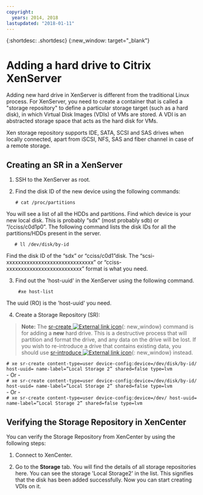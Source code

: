 ```yaml
---
copyright:
  years: 2014, 2018
lastupdated: "2018-01-11"
---
```


{:shortdesc: .shortdesc}
{:new_window: target="_blank"}

# Adding a hard drive to Citrix XenServer

Adding new hard drive in XenServer is different from the traditional Linux process. For XenServer, you need to create a container that is called a "storage repository" to define a particular storage target (such as a hard disk), in which Virtual Disk Images (VDIs) of VMs are stored. A VDI is an abstracted storage space that acts as the hard disk for VMs.

Xen storage repository supports IDE, SATA, SCSI and SAS drives  when locally connected, apart from iSCSI, NFS, SAS and fiber channel in case of a remote storage.

## Creating an SR in a XenServer

1. SSH to the XenServer as root.

2. Find the disk ID of the new device using the following commands:

       # cat /proc/partitions

  You will see a list of all the HDDs and partitions. Find which device is your new local disk. This is probably “sdx” (most probably sdb) or “/cciss/c0d1p0”. The following command lists the disk IDs for all the partitions/HDDs present in the server.

       # ll /dev/disk/by-id

  Find the disk ID of the “sdx” or “cciss/c0d1”disk. The “scsi-xxxxxxxxxxxxxxxxxxxxxxxxxxxxxx” or “cciss-xxxxxxxxxxxxxxxxxxxxxxxxxx” format is what you need.

3. Find out the 'host-uuid' in the XenServer using the following command.

        #xe host-list

  The uuid (RO) is the 'host-uuid' you need.

4. Create a Storage Repository (SR):

  > **Note:** The [sr-create ![External link icon](../../icons/launch-glyph.svg "External link icon")](http://support.citrix.com/article/CTX121313){: new_window} command is for adding a **new** hard drive. This is a destructive process that will partition and format the drive, and any data on the drive will be lost. If you wish to re-introduce a drive that contains existing data, you should use [sr-introduce ![External link icon](../../icons/launch-glyph.svg "External link icon")](http://support.citrix.com/article/CTX121896){: new_window} instead.

  `# xe sr-create content-type=user device-config:device=/dev/disk/by-id/ host-uuid= name-label=”Local Storage 2” shared=false type=lvm`<br/>
  \- Or -<br/>
  `# xe sr-create content-type=user device-config:device=/dev/disk/by-id/ host-uuid= name-label=”Local Storage 2” shared=false type=lvm`<br/>
  \- Or -<br/>
  `# xe sr-create content-type=user device-config:device=/dev/ host-uuid= name-label=”Local Storage 2” shared=false type=lvm`

## Verifying the Storage Repository in XenCenter

You can verify the Storage Repository from XenCenter by using the following steps:

1. Connect to XenCenter.

2. Go to the **Storage** tab. You will find the details of all storage repositories here. You can see the storage 'Local Storage2' in the list. This signifies that the disk has been added successfully. Now you can start creating VDIs on it.
